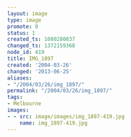 ```yaml
---
layout: image
type: image
promote: 0
status: 1
created_ts: 1080280837
changed_ts: 1372159368
node_id: 419
title: IMG_1897
created: '2004-03-26'
changed: '2013-06-25'
aliases:
- "/2004/03/26/img_1897/"
permalink: "/2004/03/26/img_1897/"
tags:
- Melbourne
images:
- - src: image/images/img_1897-419.jpg
    name: img_1897-419.jpg
---
```



